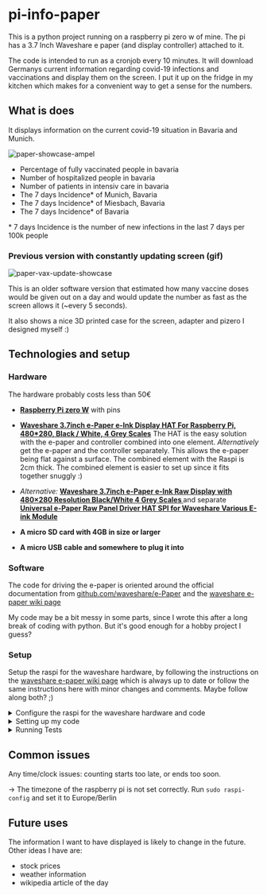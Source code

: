 # pi-info-paper

This is a python project running on a raspberry pi zero w of mine. The pi has a 3.7 Inch Waveshare e paper (and display controller) attached to it.

The code is intended to run as a cronjob every 10 minutes.
It will download Germanys current information regarding covid-19 infections and vaccinations and display them on the screen. 
I put it up on the fridge in my kitchen which makes for a convenient way to get a sense for the numbers.

## What is does
It displays information on the current covid-19 situation in Bavaria and Munich.

![paper-showcase-ampel](https://user-images.githubusercontent.com/33176142/142193751-604a572e-98f0-4e7e-89c7-a93ce78e3332.jpg)


- Percentage of fully vaccinated people in bavaria
- Number of hospitalized people in bavaria
- Number of patients in intensiv care in bavaria
- The 7 days Incidence* of Munich, Bavaria 
- The 7 days Incidence* of Miesbach, Bavaria 
- The 7 days Incidence* of Bavaria 

&ast; 7 days Incidence is the number of new infections in the last 7 days per 100k people

### Previous version with constantly updating screen (gif)

![paper-vax-update-showcase](https://user-images.githubusercontent.com/33176142/142194954-c7d4dd77-aa9f-4d4d-9a38-d57d85000496.gif)

This is an older software version that estimated how many vaccine doses would be given out on a day and would update the number as fast as the screen allows it (~every 5 seconds).

It also shows a nice 3D printed case for the screen, adapter and pizero I designed myself :)

## Technologies and setup


### Hardware 

The hardware probably costs less than 50€ 

- **[Raspberry Pi zero W](https://www.raspberrypi.org/products/raspberry-pi-zero-w/)** with pins

- **[Waveshare 3.7inch e-Paper e-Ink Display HAT For Raspberry Pi, 480*280, Black / White, 4 Grey Scales](https://www.aliexpress.com/item/1005001408167714.html?spm=a2g0s.9042311.0.0.1e2b4c4dAKdgvw)** The HAT is the easy solution with the e-paper and controller combined into one element.
*Alternatively* get the e-paper and the controller separately. This allows the e-paper being flat against a surface. The combined element with the Raspi is 2cm thick. The combined element is easier to set up since it fits together snuggly :)

- *Alternative:* **[Waveshare 3.7inch e-Paper e-Ink Raw Display with 480×280 Resolution Black/White 4 Grey Scales ](https://www.aliexpress.com/item/1005001587973205.html?spm=a2g0s.9042311.0.0.1e2b4c4dAKdgvw)**
 and separate **[Universal e-Paper Raw Panel Driver HAT SPI for Waveshare Various E-ink Module](https://www.aliexpress.com/item/32834283583.html?spm=a2g0s.9042311.0.0.1e2b4c4dAKdgvw)**

- **A micro SD card with 4GB in size or larger**

- **A micro USB cable and somewhere to plug it into**

### Software

The code for driving the e-paper is oriented around the official documentation from
[github.com/waveshare/e-Paper](https://github.com/waveshare/e-Paper) and the [waveshare e-paper wiki page](https://www.waveshare.com/wiki/3.7inch_e-Paper_HAT)



My code may be a bit messy in some parts, since I wrote this after a long break of coding with python. But it's good enough for a hobby project I guess?


### Setup

Setup the raspi for the waveshare hardware, by following the instructions on the [waveshare e-paper wiki page](https://www.waveshare.com/wiki/3.7inch_e-Paper_HAT) which is always up to date or follow the same instructions here with minor changes and comments. Maybe follow along both? ;)

<details><summary>Configure the raspi for the waveshare hardware and code</summary>
<p>

 Use a clean ubuntu installation and setup headless wifi for easy access over ssh.

 Upgrading sounds like a good first thing to do!

```sh
sudo apt update && sudo apt upgrade
```

```sh
sudo raspi-config
```
-> 3 Interface Options
-> P4 SPI
-> Yes
-> Ok	
-> Finish

Also set the **timezone** of the raspberry py to Germanys timezone. While in ```sudo raspi-config``` set it to Europe/Berlin

```sh
wget http://www.airspayce.com/mikem/bcm2835/bcm2835-1.60.tar.gz
tar zxvf bcm2835-1.60.tar.gz 
cd bcm2835-1.60/
sudo ./configure
sudo make
sudo make check
sudo make install
```

```sh
cd ~
sudo apt install wiringpi
wget https://project-downloads.drogon.net/wiringpi-latest.deb
sudo dpkg -i wiringpi-latest.deb
gpio -v
```
if gpio shows a version number it's installed correctly :)

```sh
sudo apt update
sudo apt install -y python-pip python-pil python-numpy
sudo pip install RPi.GPIO spidev

sudo apt update
sudo apt install -y python3-pip python3-pil python3-numpy
sudo pip3 install RPi.GPIO spidev
```

How about some apt maintenance now?

```sh
sudo apt clean && sudo apt autoclean && sudo apt autoremove
```


Lastly install git to clone this or the official repo.
```sh
sudo apt install -y git
```

You can try the waveshare example code if you want. It has some nice demo code. Instructions and code are on their [github page](https://github.com/waveshare/e-Paper) .

</p>
</details>

<details><summary>Setting up my code</summary>
<p>

The following commaned clones this repo and installs dependencies. I recommend installing pandas like shown below with *apt*. Other ways (pip or conda) will probably lead to issues.

```sh
cd ~
git clone https://github.com/lor-enz/pi-info-epaper
pip3 install pytz
sudo apt install -y python3-pandas
```

figure out where your python3 is install with ```which python3``` and where you cloned the repo. 
Then adapt the script.sh in the root folder of this repo if necessary. 
Run it to see if it's working. You might need to cancel the Partial Update with Ctrl+C since it run for about 9 minutes.

Create a logfile by runnning ```touch ~/info-screen.log```

then configure a cronjob by by running ```crontab -e```
and add the following line:

```*/10 * * * * ~/pi-info-epaper/script.sh >> ~/info-screen.log 2>&1```

which runs the script every 10 minutes

</p>
</details>

<details><summary>Running Tests</summary>
<p>

In repo folder run a all tests from a TestClass like this:

```python3 code/test_storage.py TestStorage```

In repo folder run a single specific test like this:

```python3 code/test_paper.py TestPaper.test_paper_demo```

</p>
</details>


## Common issues

Any time/clock issues: counting starts too late, or ends too soon.

-> The timezone of the raspberry pi is not set correctly. Run  ```sudo raspi-config``` and set it to Europe/Berlin

## Future uses

The information I want to have displayed is likely to change in the future. Other ideas I have are:

- stock prices
- weather information
- wikipedia article of the day



